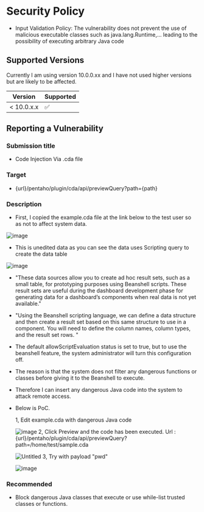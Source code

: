 # Security Policy
- Input Validation Policy: The vulnerability does not prevent the use of malicious executable classes such as java.lang.Runtime,... leading to the possibility of executing arbitrary Java code
## Supported Versions

Currently I am using version 10.0.0.xx and I have not used higher versions but are likely to be affected.

| Version      | Supported          |
| -------      | ------------------ |
| < 10.0.x.x   | :white_check_mark: |

## Reporting a Vulnerability

### Submission title
- Code Injection Via .cda file
### Target
- \{url\}/pentaho/plugin/cda/api/previewQuery?path={path}
### Description
- First, I copied the example.cda file at the link below to the test user so as not to affect system data.
  
![image](https://github.com/pentaho/pentaho-platform/assets/81729607/04d4a381-6694-464c-8620-c18bcbd6c486)
- This is unedited data as you can see the data uses Scripting query to create the data table
  
![image](https://github.com/pentaho/pentaho-platform/assets/81729607/040f43a4-e65f-44a1-8958-a477ab5f1dd0)
- "These data sources allow you to create ad hoc result sets, such as a small table, for prototyping purposes using Beanshell scripts. These result sets are useful during the dashboard development phase for generating data for a dashboard’s components when real data is not yet available."
- "Using the Beanshell scripting language, we can define a data structure and then create a result set based on this same structure to use in a component. You will need to define the column names, column types, and the result set rows. "
- The default allowScriptEvaluation status is set to true, but to use the beanshell feature, the system administrator will turn this configuration off.
- The reason is that the system does not filter any dangerous functions or classes before giving it to the Beanshell to execute.
- Therefore I can insert any dangerous Java code into the system to attack remote access.
- Below is PoC.
  
  1, Edit example.cda with dangerous Java code
  
  ![image](https://github.com/pentaho/pentaho-platform/assets/81729607/dfb4a46a-81d4-4e5f-ac63-047227441ead)
  2, Click Preview and the code has been executed. Url : {url}/pentaho/plugin/cda/api/previewQuery?path=/home/test/sample.cda
  
  ![Untitled](https://github.com/pentaho/pentaho-platform/assets/81729607/a91a1b9c-e926-468b-b5ff-d3614b5e7327)
  3, Try with payload "pwd"
  
  ![image](https://github.com/pentaho/pentaho-platform/assets/81729607/e18d0f3e-00ba-44bb-88f1-7a1ca67c8bfa)
### Recommended
- Block dangerous Java classes that execute or use while-list trusted classes or functions.



  
  





